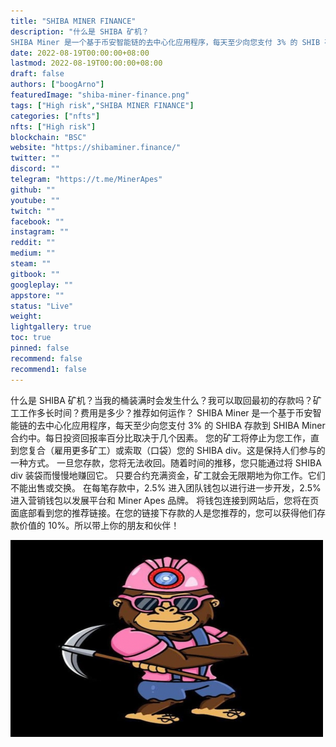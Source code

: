 ```yaml
---
title: "SHIBA MINER FINANCE"
description: "什么是 SHIBA 矿机？
SHIBA Miner 是一个基于币安智能链的去中心化应用程序，每天至少向您支付 3% 的 SHIB 存款。"
date: 2022-08-19T00:00:00+08:00
lastmod: 2022-08-19T00:00:00+08:00
draft: false
authors: ["boogArno"]
featuredImage: "shiba-miner-finance.png"
tags: ["High risk","SHIBA MINER FINANCE"]
categories: ["nfts"]
nfts: ["High risk"]
blockchain: "BSC"
website: "https://shibaminer.finance/"
twitter: ""
discord: ""
telegram: "https://t.me/MinerApes"
github: ""
youtube: ""
twitch: ""
facebook: ""
instagram: ""
reddit: ""
medium: ""
steam: ""
gitbook: ""
googleplay: ""
appstore: ""
status: "Live"
weight: 
lightgallery: true
toc: true
pinned: false
recommend: false
recommend1: false
---
```

什么是 SHIBA 矿机？当我的桶装满时会发生什么？我可以取回最初的存款吗？矿工工作多长时间？费用是多少？推荐如何运作？
SHIBA Miner 是一个基于币安智能链的去中心化应用程序，每天至少向您支付 3% 的 SHIBA 存款到 SHIBA Miner 合约中。每日投资回报率百分比取决于几个因素。
您的矿工将停止为您工作，直到您复合（雇用更多矿工）或索取（口袋）您的 SHIBA div。这是保持人们参与的一种方式。
一旦您存款，您将无法收回。随着时间的推移，您只能通过将 SHIBA div 装袋而慢慢地赚回它。
只要合约充满资金，矿工就会无限期地为你工作。它们不能出售或交换。
在每笔存款中，2.5% 进入团队钱包以进行进一步开发，2.5% 进入营销钱包以发展平台和 Miner Apes 品牌。
将钱包连接到网站后，您将在页面底部看到您的推荐链接。在您的链接下存款的人是您推荐的，您可以获得他们存款价值的 10%。所以带上你的朋友和伙伴！

![httpsshibaminerfinance-dapp-defi-bsc-image1-500x315_439d1a48634833409791e61d970caa34](httpsshibaminerfinance-dapp-defi-bsc-image1-500x315_439d1a48634833409791e61d970caa34.png)